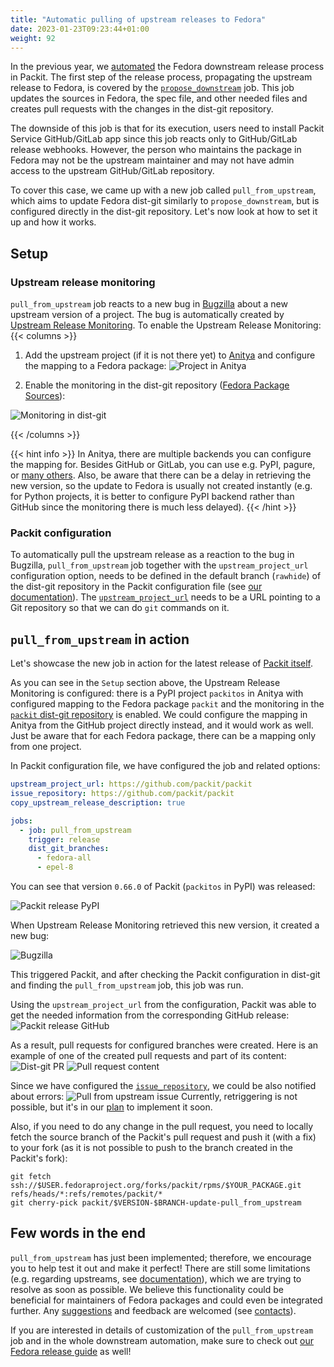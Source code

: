 ```yaml
---
title: "Automatic pulling of upstream releases to Fedora"
date: 2023-01-23T09:23:44+01:00
weight: 92
---
```


In the previous year, we [automated](/posts/downstream-automation) the Fedora downstream release process in Packit.
The first step of the release process, propagating the upstream release to Fedora,
is covered by the [`propose_downstream`](/docs/configuration/upstream/propose_downstream) job.
This job updates the sources in Fedora, the spec file, and other needed files and creates pull requests with the changes
in the dist-git repository.

The downside of this job is that for its execution, users need to install Packit Service GitHub/GitLab
app since this job reacts only to GitHub/GitLab release webhooks.
However, the person who maintains the package in Fedora may not be the upstream maintainer and may not have admin access
to the upstream GitHub/GitLab repository.

To cover this case, we came up with a new job called `pull_from_upstream`, which aims to update Fedora dist-git similarly
to `propose_downstream`, but is configured directly in the dist-git repository.
Let's now look at how to set it up and how it works.

## Setup

### Upstream release monitoring

`pull_from_upstream` job reacts to a new bug in [Bugzilla](https://bugzilla.redhat.com/) about a new upstream version
of a project. The bug is automatically created by
[Upstream Release Monitoring](https://docs.fedoraproject.org/en-US/package-maintainers/Upstream_Release_Monitoring/).
To enable the Upstream Release Monitoring:
{{< columns >}}

1. Add the upstream project (if it is not there yet)
   to [Anitya](https://release-monitoring.org/) and configure the mapping to a Fedora package:
   ![Project in Anitya](img/anitya-project.png)

2. Enable the monitoring in the dist-git repository ([Fedora Package Sources](https://src.fedoraproject.org)):

![Monitoring in dist-git](img/dist-git-monitoring.png)

{{< /columns >}}

{{< hint info >}}
In Anitya, there are multiple backends you can configure the mapping for.
Besides GitHub or GitLab, you can use e.g. PyPI, pagure, or
[many others](https://release-monitoring.org/static/docs/user-guide.html#backends).
Also, be aware that there can be a delay in retrieving the new version,
so the update to Fedora is usually not created instantly (e.g. for Python projects,
it is better to configure PyPI backend rather than GitHub since the monitoring
there is much less delayed).
{{< /hint >}}

### Packit configuration

To automatically pull the upstream release as a reaction to the bug in Bugzilla, `pull_from_upstream` job
together with the `upstream_project_url` configuration option, needs to be defined in the default branch
(`rawhide`) of the dist-git repository in the Packit configuration file (see
[our documentation](/docs/configuration/downstream/pull_from_upstream)). The [`upstream_project_url`](/docs/configuration/#upstream_project_url) needs to be a URL
pointing to a Git repository so that we can do `git` commands on it.

## `pull_from_upstream` in action

Let's showcase the new job in action for the latest release of
[Packit itself](https://pypi.org/project/packitos/).

As you can see in the `Setup` section above, the Upstream Release Monitoring is configured:
there is a PyPI project `packitos` in Anitya
with configured mapping to the Fedora package `packit` and the monitoring in the
[`packit` dist-git repository](https://src.fedoraproject.org/rpms/packit) is enabled.
We could configure the mapping in Anitya from the GitHub project directly instead, and it would work as well. Just be aware that
for each Fedora package, there can be a mapping only from one project.

In Packit configuration file, we have configured the job and related options:

```yaml
upstream_project_url: https://github.com/packit/packit
issue_repository: https://github.com/packit/packit
copy_upstream_release_description: true

jobs:
  - job: pull_from_upstream
    trigger: release
    dist_git_branches:
      - fedora-all
      - epel-8
```

You can see that version `0.66.0` of Packit (`packitos` in PyPI) was released:

![Packit release PyPI](img/packit-release-pypi.png)

When Upstream Release Monitoring retrieved this new version, it created a new bug:

![Bugzilla](img/packit-release-bugzilla.png)

This triggered Packit, and after checking the Packit configuration in dist-git
and finding the `pull_from_upstream` job, this job was run.

Using the `upstream_project_url` from the configuration, Packit was able to get the needed information
from the corresponding GitHub release:
![Packit release GitHub](img/packit-gh-release.png)

As a result, pull requests for configured branches were created.
Here is an example of one of the created pull requests and part of its content:
![Dist-git PR](img/pull-from-upstream-pr.png)
![Pull request content](img/pull-from-upstream-content.png)

Since we have configured the [`issue_repository`](/docs/configuration#issue_repository), we could be
also notified about errors:
![Pull from upstream issue](img/pull-from-upstream-issue.png)
Currently, retriggering is not possible, but it's in our
[plan](https://github.com/packit/packit-service/issues/1829) to implement it soon.

Also, if you need to do any change in the pull request, you need to locally fetch the source branch
of the Packit's pull request and push it (with a fix) to your fork (as it is not possible to push to the branch
created in the Packit's fork):

    git fetch ssh://$USER.fedoraproject.org/forks/packit/rpms/$YOUR_PACKAGE.git refs/heads/*:refs/remotes/packit/*
    git cherry-pick packit/$VERSION-$BRANCH-update-pull_from_upstream

## Few words in the end

`pull_from_upstream` has just been implemented; therefore, we encourage you to help
test it out and make it perfect! There are still some limitations (e.g. regarding upstreams,
see [documentation](/docs/configuration/downstream/pull_from_upstream)), which we are trying to resolve as soon as possible.
We believe this functionality
could be beneficial for maintainers of Fedora packages and could even be integrated further.
Any [suggestions](https://github.com/packit/packit-service/issues/new) and feedback are welcomed
(see [contacts](/#contact)).

If you are interested in details of customization of
the `pull_from_upstream` job and in the whole downstream automation, make sure to check out
[our Fedora release guide](/docs/fedora-releases-guide) as well!
